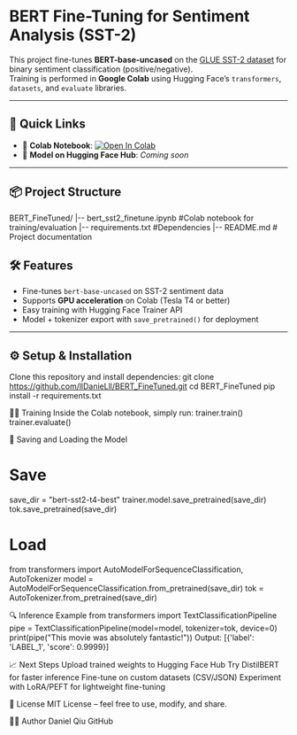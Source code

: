 # BERT Fine-Tuning for Sentiment Analysis (SST-2)

This project fine-tunes **BERT-base-uncased** on the [GLUE SST-2 dataset](https://gluebenchmark.com/tasks) for binary sentiment classification (positive/negative).  
Training is performed in **Google Colab** using Hugging Face’s `transformers`, `datasets`, and `evaluate` libraries.

---------------------------------------------------------------------------------------------------------

## 🚀 Quick Links
- 📓 **Colab Notebook**: [![Open In Colab](https://colab.research.google.com/assets/colab-badge.svg)](https://colab.research.google.com/github/llDanieLll/BERT_FineTuned/blob/main/bert_sst2_finetune.ipynb)
- 🤗 **Model on Hugging Face Hub**: *Coming soon*

---------------------------------------------------------------------------------------------------------

## 📦 Project Structure
BERT_FineTuned/
|-- bert_sst2_finetune.ipynb #Colab notebook for training/evaluation
|-- requirements.txt #Dependencies
|-- README.md # Project documentation

## 🛠️ Features
- Fine-tunes `bert-base-uncased` on SST-2 sentiment data
- Supports **GPU acceleration** on Colab (Tesla T4 or better)
- Easy training with Hugging Face Trainer API
- Model + tokenizer export with `save_pretrained()` for deployment

---------------------------------------------------------------------------------------------------------

## ⚙️ Setup & Installation

Clone this repository and install dependencies:
git clone https://github.com/llDanieLll/BERT_FineTuned.git
cd BERT_FineTuned
pip install -r requirements.txt

🏋️‍♂️ Training
Inside the Colab notebook, simply run:
trainer.train()
trainer.evaluate()

💾 Saving and Loading the Model
# Save
save_dir = "bert-sst2-t4-best"
trainer.model.save_pretrained(save_dir)
tok.save_pretrained(save_dir)

# Load
from transformers import AutoModelForSequenceClassification, AutoTokenizer
model = AutoModelForSequenceClassification.from_pretrained(save_dir)
tok = AutoTokenizer.from_pretrained(save_dir)

🔍 Inference Example
from transformers import TextClassificationPipeline
pipe = TextClassificationPipeline(model=model, tokenizer=tok, device=0)
print(pipe("This movie was absolutely fantastic!"))
Output: [{'label': 'LABEL_1', 'score': 0.9999}]

📈 Next Steps
Upload trained weights to Hugging Face Hub
Try DistilBERT for faster inference
Fine-tune on custom datasets (CSV/JSON)
Experiment with LoRA/PEFT for lightweight fine-tuning

📜 License
MIT License – feel free to use, modify, and share.

👨‍💻 Author
Daniel Qiu
GitHub
